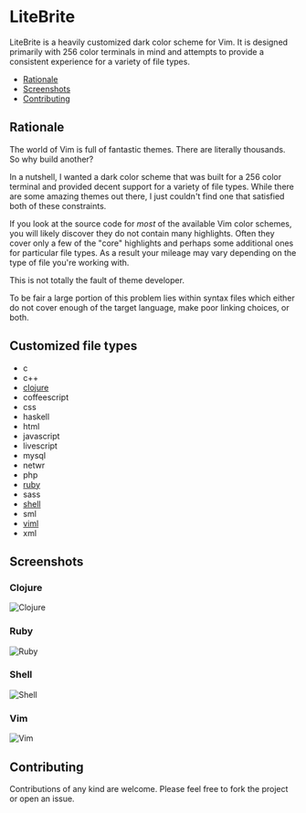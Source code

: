 # LiteBrite

LiteBrite is a heavily customized dark color scheme for Vim. It is designed
primarily with 256 color terminals in mind and attempts to provide a consistent
experience for a variety of file types.

* [Rationale](https://github.com/noprompt/lite-brite#rationale "Rationale")
* [Screenshots](https://github.com/noprompt/lite-brite#screenshots "Screenshots")
* [Contributing](https://github.com/noprompt/lite-brite#contributing "Contributing")

## Rationale

The world of Vim is full of fantastic themes. There are literally thousands. So
why build another?

In a nutshell, I wanted a dark color scheme that was built for a 256 color
terminal and provided decent support for a variety of file types. While there
are some amazing themes out there, I just couldn't find one that satisfied both
of these constraints.

If you look at the source code for *most* of the available Vim color schemes,
you will likely discover they do not contain many highlights. Often they cover
only a few of the "core" highlights and perhaps some additional ones for
particular file types. As a result your mileage may vary depending on the type
of file you're working with.

This is not totally the fault of theme developer.

To be fair a large portion of this problem lies within syntax files which
either do not cover enough of the target language, make poor linking choices, or
both.

## Customized file types

* c
* c++
* [clojure](https://github.com/noprompt/lite-brite#clojure "Screenshot")
* coffeescript
* css
* haskell
* html
* javascript
* livescript
* mysql
* netwr
* php
* [ruby](https://github.com/noprompt/lite-brite#ruby "Screenshot")
* sass
* [shell](https://github.com/noprompt/lite-brite#shell "Screenshot")
* sml
* [viml](https://github.com/noprompt/lite-brite#vim "Screenshot")
* xml

## Screenshots

### Clojure
![Clojure](http://f.cl.ly/items/3t46283K1t0J042D1U13/lite-brite-clojure.png "Clojure")

### Ruby
![Ruby](http://f.cl.ly/items/0619241l082u2u3L0h1Q/lite-brite-ruby.png "Ruby")

### Shell
![Shell](http://f.cl.ly/items/2k2t1v1Z1Y002i3c2n1k/lite-brite-shell.png "Shell")

### Vim
![Vim](http://f.cl.ly/items/423H3S3N122v2V10461a/lite-brite-vim.png "Vim")

## Contributing

Contributions of any kind are welcome. Please feel free to fork the project or
open an issue.
